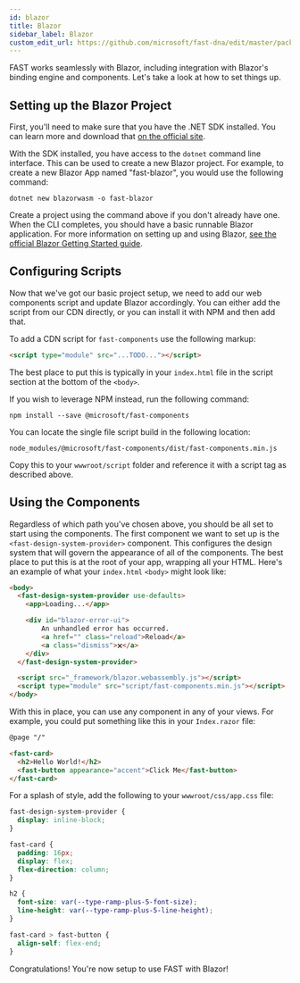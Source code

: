 ```yaml
---
id: blazor
title: Blazor
sidebar_label: Blazor
custom_edit_url: https://github.com/microsoft/fast-dna/edit/master/packages/web-components/fast-foundation/docs/guide/blazor.doc.md
---
```


FAST works seamlessly with Blazor, including integration with Blazor's binding engine and components. Let's take a look at how to set things up.

## Setting up the Blazor Project

First, you'll need to make sure that you have the .NET SDK installed. You can learn more and download that [on the official site](https://dotnet.microsoft.com/download).

With the SDK installed, you have access to the `dotnet` command line interface. This can be used to create a new Blazor project. For example, to create a new Blazor App named "fast-blazor", you would use the following command:

```shell
dotnet new blazorwasm -o fast-blazor
```

Create a project using the command above if you don't already have one. When the CLI completes, you should have a basic runnable Blazor application. For more information on setting up and using Blazor, [see the official Blazor Getting Started guide](https://docs.microsoft.com/en-us/aspnet/core/blazor/get-started).

## Configuring Scripts

Now that we've got our basic project setup, we need to add our web components script and update Blazor accordingly. You can either add the script from our CDN directly, or you can install it with NPM and then add that.

To add a CDN script for `fast-components` use the following markup:

```html
<script type="module" src="...TODO..."></script>
```

The best place to put this is typically in your `index.html` file in the script section at the bottom of the `<body>`.

If you wish to leverage NPM instead, run the following command:

```shell
npm install --save @microsoft/fast-components
```

You can locate the single file script build in the following location:

```shell
node_modules/@microsoft/fast-components/dist/fast-components.min.js
```

Copy this to your `wwwroot/script` folder and reference it with a script tag as described above.

## Using the Components

Regardless of which path you've chosen above, you should be all set to start using the components. The first component we want to set up is the `<fast-design-system-provider>` component. This configures the design system that will govern the appearance of all of the components. The best place to put this is at the root of your app, wrapping all your HTML. Here's an example of what your `index.html` `<body>` might look like:

```html
<body>
  <fast-design-system-provider use-defaults>
    <app>Loading...</app>

    <div id="blazor-error-ui">
        An unhandled error has occurred.
        <a href="" class="reload">Reload</a>
        <a class="dismiss">🗙</a>
    </div>
  </fast-design-system-provider>

  <script src="_framework/blazor.webassembly.js"></script>
  <script type="module" src="script/fast-components.min.js"></script>
</body>
```

With this in place, you can use any component in any of your views. For example, you could put something like this in your `Index.razor` file:

```html
@page "/"

<fast-card>
  <h2>Hello World!</h2>
  <fast-button appearance="accent">Click Me</fast-button>
</fast-card>
```

For a splash of style, add the following to your `wwwroot/css/app.css` file:

```css
fast-design-system-provider {
  display: inline-block;
}

fast-card {
  padding: 16px;
  display: flex;
  flex-direction: column;
}

h2 {
  font-size: var(--type-ramp-plus-5-font-size);
  line-height: var(--type-ramp-plus-5-line-height);
}

fast-card > fast-button {
  align-self: flex-end;
}
```

Congratulations! You're now setup to use FAST with Blazor!
